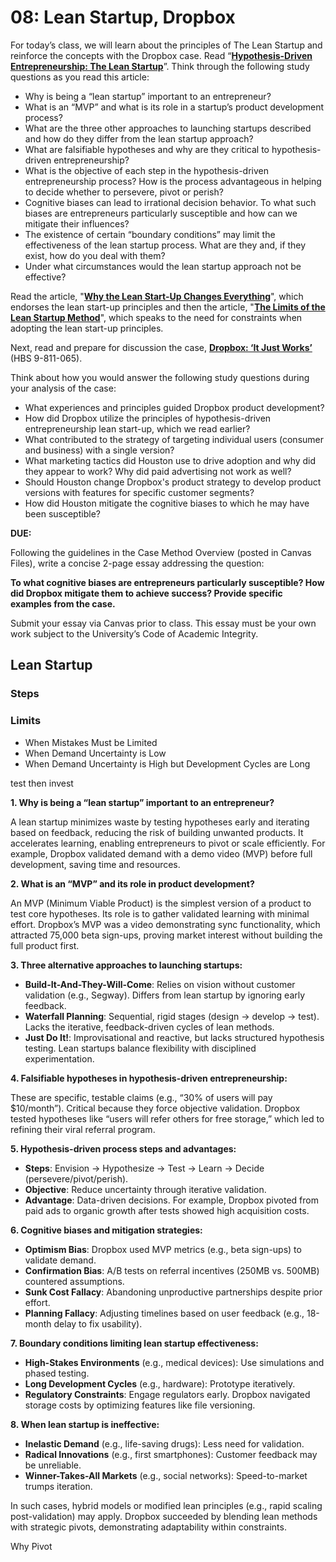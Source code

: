 # 08: Lean Startup, Dropbox

For today’s class, we will learn about the principles of The Lean Startup and reinforce the concepts with the Dropbox case. Read “[**Hypothesis-Driven Entrepreneurship: The Lean Startup**](https://hbsp.harvard.edu/tu/639dbab6)”. Think through the following study questions as you read this article:

- Why is being a “lean startup” important to an entrepreneur?
- What is an “MVP” and what is its role in a startup’s product development process?
- What are the three other approaches to launching startups described and how do they differ from the lean startup approach?
- What are falsifiable hypotheses and why are they critical to hypothesis-driven entrepreneurship?
- What is the objective of each step in the hypothesis-driven entrepreneurship process? How is the process advantageous in helping to decide whether to persevere, pivot or perish?
- Cognitive biases can lead to irrational decision behavior. To what such biases are entrepreneurs particularly susceptible and how can we mitigate their influences?
- The existence of certain “boundary conditions” may limit the effectiveness of the lean startup process. What are they and, if they exist, how do you deal with them?
- Under what circumstances would the lean startup approach not be effective?

Read the article, "**[Why the Lean Start-Up Changes Everything](https://hbr.org/2013/05/why-the-lean-start-up-changes-everything)**", which endorses the lean start-up principles and then the article, "[**The Limits of the Lean Startup Method**](https://hbr.org/2016/03/the-limits-of-the-lean-startup-method)", which speaks to the need for constraints when adopting the lean start-up principles.

Next, read and prepare for discussion the case, [**Dropbox: ‘It Just Works’**](https://hbsp.harvard.edu/tu/9a487727) (HBS 9-811-065).

Think about how you would answer the following study questions during your analysis of the case:

- What experiences and principles guided Dropbox product development?
- How did Dropbox utilize the principles of hypothesis-driven entrepreneurship lean start-up, which we read earlier?
- What contributed to the strategy of targeting individual users (consumer and business) with a single version?
- What marketing tactics did Houston use to drive adoption and why did they appear to work? Why did paid advertising not work as well?
- Should Houston change Dropbox's product strategy to develop product versions with features for specific customer segments?
- How did Houston mitigate the cognitive biases to which he may have been susceptible?

**DUE:**

Following the guidelines in the Case Method Overview (posted in Canvas Files), write a concise 2-page essay addressing the question:

**To what cognitive biases are entrepreneurs particularly susceptible? How did Dropbox mitigate them to achieve success? Provide specific examples from the case.**

Submit your essay via Canvas prior to class. This essay must be your own work subject to the University’s Code of Academic Integrity.

## Lean Startup

### Steps



### Limits

- When Mistakes Must be Limited
- When Demand Uncertainty is Low
- When Demand Uncertainty is High but Development Cycles are Long

test then invest

**1. Why is being a “lean startup” important to an entrepreneur?**

A lean startup minimizes waste by testing hypotheses early and iterating based on feedback, reducing the risk of building unwanted products. It accelerates learning, enabling entrepreneurs to pivot or scale efficiently. For example, Dropbox validated demand with a demo video (MVP) before full development, saving time and resources.

**2. What is an “MVP” and its role in product development?**

An MVP (Minimum Viable Product) is the simplest version of a product to test core hypotheses. Its role is to gather validated learning with minimal effort. Dropbox’s MVP was a video demonstrating sync functionality, which attracted 75,000 beta sign-ups, proving market interest without building the full product first.

**3. Three alternative approaches to launching startups:**

- **Build-It-And-They-Will-Come**: Relies on vision without customer validation (e.g., Segway). Differs from lean startup by ignoring early feedback.
- **Waterfall Planning**: Sequential, rigid stages (design → develop → test). Lacks the iterative, feedback-driven cycles of lean methods.
- **Just Do It!**: Improvisational and reactive, but lacks structured hypothesis testing. Lean startups balance flexibility with disciplined experimentation.

**4. Falsifiable hypotheses in hypothesis-driven entrepreneurship:**

These are specific, testable claims (e.g., “30% of users will pay $10/month”). Critical because they force objective validation. Dropbox tested hypotheses like “users will refer others for free storage,” which led to refining their viral referral program.

**5. Hypothesis-driven process steps and advantages:**

- **Steps**: Envision → Hypothesize → Test → Learn → Decide (persevere/pivot/perish).
- **Objective**: Reduce uncertainty through iterative validation.
- **Advantage**: Data-driven decisions. For example, Dropbox pivoted from paid ads to organic growth after tests showed high acquisition costs.

**6. Cognitive biases and mitigation strategies:**

- **Optimism Bias**: Dropbox used MVP metrics (e.g., beta sign-ups) to validate demand.
- **Confirmation Bias**: A/B tests on referral incentives (250MB vs. 500MB) countered assumptions.
- **Sunk Cost Fallacy**: Abandoning unproductive partnerships despite prior effort.
- **Planning Fallacy**: Adjusting timelines based on user feedback (e.g., 18-month delay to fix usability).

**7. Boundary conditions limiting lean startup effectiveness:**

- **High-Stakes Environments** (e.g., medical devices): Use simulations and phased testing.
- **Long Development Cycles** (e.g., hardware): Prototype iteratively.
- **Regulatory Constraints**: Engage regulators early. Dropbox navigated storage costs by optimizing features like file versioning.

**8. When lean startup is ineffective:**

- **Inelastic Demand** (e.g., life-saving drugs): Less need for validation.
- **Radical Innovations** (e.g., first smartphones): Customer feedback may be unreliable.
- **Winner-Takes-All Markets** (e.g., social networks): Speed-to-market trumps iteration.

In such cases, hybrid models or modified lean principles (e.g., rapid scaling post-validation) may apply. Dropbox succeeded by blending lean methods with strategic pivots, demonstrating adaptability within constraints.

Why Pivot